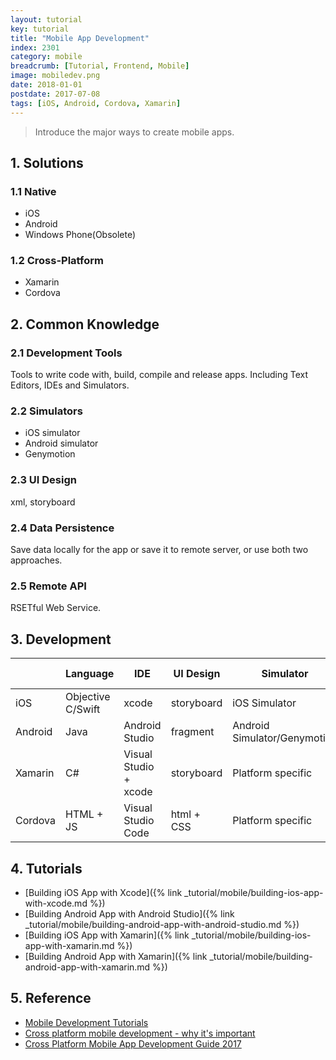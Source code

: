```yaml
---
layout: tutorial
key: tutorial
title: "Mobile App Development"
index: 2301
category: mobile
breadcrumb: [Tutorial, Frontend, Mobile]
image: mobiledev.png
date: 2018-01-01
postdate: 2017-07-08
tags: [iOS, Android, Cordova, Xamarin]
---
```


> Introduce the major ways to create mobile apps.

## 1. Solutions
### 1.1 Native
* iOS
* Android
* Windows Phone(Obsolete)

### 1.2 Cross-Platform
* Xamarin
* Cordova

## 2. Common Knowledge
### 2.1 Development Tools
Tools to write code with, build, compile and release apps. Including Text Editors, IDEs and Simulators.
### 2.2 Simulators
* iOS simulator
* Android simulator
* Genymotion

### 2.3 UI Design
xml, storyboard
### 2.4 Data Persistence
Save data locally for the app or save it to remote server, or use both two approaches.
### 2.5 Remote API
RSETful Web Service.

## 3. Development
<div class="table-responsive-sm" markdown="block">

|        | Language          | IDE                   | UI Design  | Simulator                    |  Data Persistence|
|--------|-------------------|-----------------------|------------|------------------------------|------------------|
|iOS     | Objective C/Swift | xcode                 | storyboard | iOS Simulator                | Local/Remote     |
|Android | Java              | Android Studio        | fragment   | Android Simulator/Genymotion | Local/Remote     |
|Xamarin | C#                | Visual Studio + xcode | storyboard | Platform specific            | Local/Remote     |
|Cordova | HTML + JS         | Visual Studio Code    | html + CSS | Platform specific            | Local/Remote     |

</div>

## 4. Tutorials
* [Building iOS App with Xcode]({% link _tutorial/mobile/building-ios-app-with-xcode.md %})
* [Building Android App with Android Studio]({% link _tutorial/mobile/building-android-app-with-android-studio.md %})
* [Building iOS App with Xamarin]({% link _tutorial/mobile/building-ios-app-with-xamarin.md %})
* [Building Android App with Xamarin]({% link _tutorial/mobile/building-android-app-with-xamarin.md %})

## 5. Reference
* [Mobile Development Tutorials](https://www.tutorialspoint.com/mobile_development_tutorials.htm)
* [Cross platform mobile development - why it's important](https://www.androidauthority.com/cross-platform-mobile-development-677913/)
* [Cross Platform Mobile App Development Guide 2017](http://www.businessofapps.com/guide/cross-platform-mobile-app-development/)
